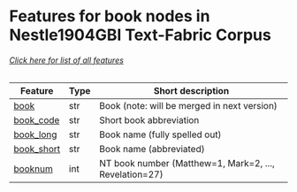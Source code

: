 # Features for book nodes in Nestle1904GBI Text-Fabric Corpus
###### [Click here for list of all features](home.md#readme)

Feature | Type | Short description
--- | --- | ---
[book](book.md#readme) | str | Book (note: will be merged in next version)
[book_code](book_code.md#readme) | str | Short book abbreviation
[book_long](book_long.md#readme) | str |  Book name (fully spelled out)
[book_short](book_short.md#readme) | str | Book name (abbreviated)
[booknum](booknum.md#readme) | int |  NT book number (Matthew=1, Mark=2, ..., Revelation=27)

